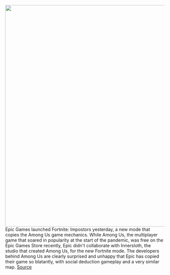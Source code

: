 <img src='https://cdn.vox-cdn.com/thumbor/Ov3XymXDLZlS_4v6T2nSvSgXSfA=/0x0:1320x880/1200x800/filters:focal(555x335:765x545)/cdn.vox-cdn.com/uploads/chorus_image/image/69740796/amongus.5.jpg' width='700px' /><br/>
Epic Games launched Fortnite: Impostors yesterday, a new mode that copies the Among Us game mechanics. While Among Us, the multiplayer game that soared in popularity at the start of the pandemic, was free on the Epic Games Store recently, Epic didn't collaborate with Innersloth, the studio that created Among Us, for the new Fortnite mode. The developers behind Among Us are clearly surprised and unhappy that Epic has copied their game so blatantly, with social deduction gameplay and a very similar map.
<a href='https://www.theverge.com/2021/8/18/22630365/among-us-fornite-impostors-mode-clone-reaction'> Source <a/>